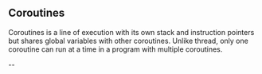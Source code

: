 ## Coroutines

Coroutines is a line of execution with its own stack and instruction pointers but shares global variables with other coroutines. Unlike thread, only one coroutine can run at a time in a program with multiple coroutines.

--
